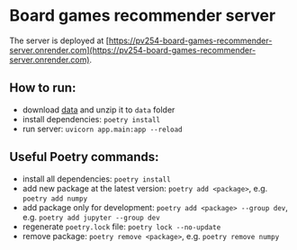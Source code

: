 # Board games recommender server

The server is deployed at [https://pv254-board-games-recommender-server.onrender.com](https://pv254-board-games-recommender-server.onrender.com).

## How to run:

- download [data](https://www.kaggle.com/datasets/threnjen/board-games-database-from-boardgamegeek) and unzip it to `data` folder
- install dependencies: `poetry install`
- run server: `uvicorn app.main:app --reload`

## Useful Poetry commands:

- install all dependencies: `poetry install`
- add new package at the latest version: `poetry add <package>`, e.g. `poetry add numpy`
- add package only for development: `poetry add <package> --group dev`, e.g. `poetry add jupyter --group dev`
- regenerate `poetry.lock` file: `poetry lock --no-update`
- remove package: `poetry remove <package>`, e.g. `poetry remove numpy`
